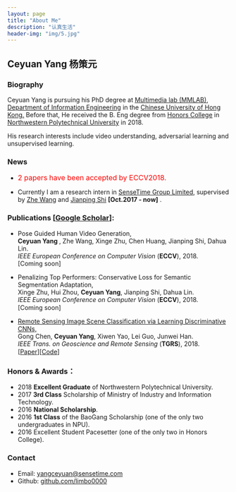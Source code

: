 ```yaml
---
layout: page
title: "About Me"
description: "认真生活"
header-img: "img/5.jpg"
---
```

## Ceyuan Yang 杨策元

### Biography
Ceyuan Yang is pursuing his PhD degree at [<U> Multimedia lab (MMLAB)</U>](http://mmlab.ie.cuhk.edu.hk/), [Department of Information Engineering](http://www.ie.cuhk.edu.hk/main/index.shtml) in the [Chinese University of Hong Kong.](http://www.cuhk.edu.hk/chinese/index.html) Before that, He received the B. Eng degree from [<U>Honors College</U>](http://honors.nwpu.edu.cn/) in [Northwestern Polytechnical University](http://www.nwpu.edu.cn/) in 2018. 

His research interests include video understanding, adversarial learning and unsupervised learning.

### News
- <font color="red" size="3"> 2 papers have been accepted by ECCV2018.</font>

- Currently I am a research intern in [SenseTime Group Limited](https://www.sensetime.com/), supervised by [<U>Zhe Wang</U>](http://www.ee.cuhk.edu.hk/~zwang/) and [<U>Jianping Shi</U>](http://shijianping.me/) **[Oct.2017 - now]** .

### Publications [[<U>Google Scholar</U>](https://scholar.google.com.hk/citations?hl=zh-TW&user=Rfj4jWoAAAAJ&view_op=list_works&gmla=AJsN-F4cbwn2BxbxEqAVrZvFbYCb9xhemNwPSdbWoRBLR7uixoeKEpAGSVr9WfByTZ84Y4mdu8ZqXtAoTAHOISA4uYnrPMlkBro6o75XfFo_DpPBZ0xxNts)]:

<ul>
	<li>
		Pose Guided Human Video Generation, 
	        <br>
		<b> Ceyuan Yang </b>, Zhe Wang, Xinge Zhu, Chen Huang, Jianping Shi, Dahua Lin. 
		<br>
		<em>IEEE European Conference on Computer Vision</em> (<b>ECCV</b>), 2018. <br>
		[Coming soon] <p>
	</li>
	<li>
		Penalizing Top Performers: Conservative Loss for Semantic Segmentation Adaptation, 
                <br>
		Xinge Zhu, Hui Zhou, <b>Ceyuan Yang</b>, Jianping Shi, Dahua Lin. 
		<br>
		<em>IEEE European Conference on Computer Vision</em> (<b>ECCV</b>), 2018.
		<br>
		<p style="margin-top:1px">[Coming soon]</p>
	</li>
	<li>
		<a href="http://ieeexplore.ieee.org/document/8252784/">Remote Sensing Image Scene Classification via Learning Discriminative CNNs, </a> 
                <br>
		Gong Chen, <b>Ceyuan Yang</b>, Xiwen Yao, Lei Guo, Junwei Han. 
		<br>
		<em>IEEE Trans. on Geoscience and Remote Sensing</em> (<b>TGRS</b>), 2018.
		<br>
		<p style="margin-top:1.5px">[<a href="http://ieeexplore.ieee.org/document/8252784/">Paper</a>][<a href="https://github.com/limbo0000/PairLoss">Code</a>]</p>
	</li>

</ul>


### Honors & Awards：
-  2018 **Excellent Graduate** of Northwestern Polytechnical University.
-  2017 **3rd Class** Scholarship of Ministry of Industry and Information Technology.
-  2016 **National Scholarship**.
-  2016 **1st Class** of the BaoGang Scholarship (one of the only two undergraduates in NPU).
-  2016 Excellent Student Pacesetter (one of the only two in Honors College).

### Contact

- Email: [yangceyuan@sensetime.com](mailto:yangceyuan@sensetime.com)  
- Github: [github.com/limbo0000](https://github.com/limbo0000/)

